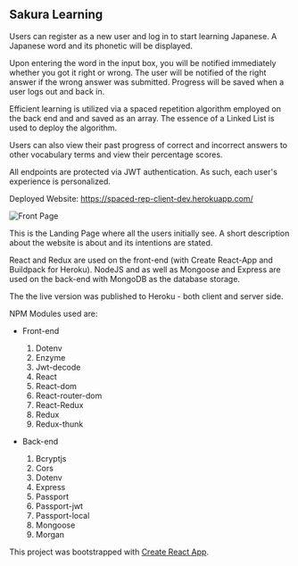 
## Sakura Learning

Users can register as a new user and log in to start learning Japanese. A Japanese word and its phonetic will be displayed. 

Upon entering the word in the input box, you will be notified immediately whether you got it right or wrong. The user will be notified of the right answer if the wrong answer was submitted. Progress will be saved when a user logs out and back in.

 Efficient learning is utilized via a spaced repetition algorithm employed on the back end and and saved as an array. The essence of a Linked List is used to deploy the algorithm.

Users can also view their past progress of correct and incorrect answers to other vocabulary terms and view their percentage scores. 

All endpoints are protected via JWT authentication. As such, each user's experience is personalized.

Deployed Website: https://spaced-rep-client-dev.herokuapp.com/

![Front Page](./screenshots/sakuraProj.png)

This is the Landing Page where all the users initially see. A short description about the website is about and its intentions are stated. 

React and Redux are used on the front-end (with Create React-App and Buildpack for Heroku).
NodeJS and as well as Mongoose and Express are used on the back-end with MongoDB as the database storage. 

The the live version was published to Heroku - both client and server side.

NPM Modules used are:

  * Front-end
    1. Dotenv
    2. Enzyme
    3. Jwt-decode
    4. React
    5. React-dom
    6. React-router-dom
    7. React-Redux
    8. Redux
    9. Redux-thunk
    
  * Back-end
    1. Bcryptjs
    2. Cors
    3. Dotenv
    4. Express
    5. Passport
    6. Passport-jwt
    7. Passport-local
    8. Mongoose
    9. Morgan

This project was bootstrapped with [Create React App](https://github.com/facebookincubator/create-react-app).

